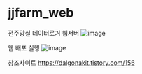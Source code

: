 # jjfarm_web
전주망실 데이터로거 웹서버
![image](https://user-images.githubusercontent.com/26830031/193433247-a226c7dc-c1c2-4fc3-95d1-f6f231bd209a.png)


웹 배포 실행
![image](https://user-images.githubusercontent.com/26830031/193441152-9548f959-8227-4f85-9937-d349cae5b568.png)


참조사이트
https://dalgonakit.tistory.com/156
